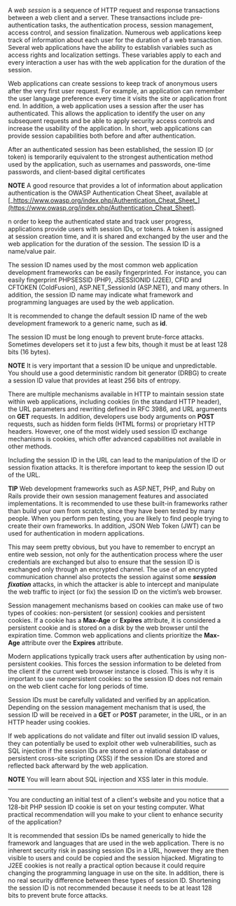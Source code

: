A _web session_ is a sequence of HTTP request and response transactions between a web client and a server. These transactions include pre-authentication tasks, the authentication process, session management, access control, and session finalization. Numerous web applications keep track of information about each user for the duration of a web transaction. Several web applications have the ability to establish variables such as access rights and localization settings. These variables apply to each and every interaction a user has with the web application for the duration of the session.

Web applications can create sessions to keep track of anonymous users after the very first user request. For example, an application can remember the user language preference every time it visits the site or application front end. In addition, a web application uses a session after the user has authenticated. This allows the application to identify the user on any subsequent requests and be able to apply security access controls and increase the usability of the application. In short, web applications can provide session capabilities both before and after authentication.

After an authenticated session has been established, the session ID (or token) is temporarily equivalent to the strongest authentication method used by the application, such as usernames and passwords, one-time passwords, and client-based digital certificates

**NOTE** A good resource that provides a lot of information about application authentication is the OWASP Authentication Cheat Sheet, available at [_https://www.owasp.org/index.php/Authentication_Cheat_Sheet_](https://www.owasp.org/index.php/Authentication_Cheat_Sheet).

n order to keep the authenticated state and track user progress, applications provide users with session IDs, or tokens. A token is assigned at session creation time, and it is shared and exchanged by the user and the web application for the duration of the session. The session ID is a name/value pair.

The session ID names used by the most common web application development frameworks can be easily fingerprinted. For instance, you can easily fingerprint PHPSESSID (PHP), JSESSIONID (J2EE), CFID and CFTOKEN (ColdFusion), ASP.NET_SessionId (ASP.NET), and many others. In addition, the session ID name may indicate what framework and programming languages are used by the web application.

It is recommended to change the default session ID name of the web development framework to a generic name, such as **id**.

The session ID must be long enough to prevent brute-force attacks. Sometimes developers set it to just a few bits, though it must be at least 128 bits (16 bytes).

**NOTE** It is very important that a session ID be unique and unpredictable. You should use a good deterministic random bit generator (DRBG) to create a session ID value that provides at least 256 bits of entropy.

There are multiple mechanisms available in HTTP to maintain session state within web applications, including cookies (in the standard HTTP header), the URL parameters and rewriting defined in RFC 3986, and URL arguments on **GET** requests. In addition, developers use body arguments on **POST** requests, such as hidden form fields (HTML forms) or proprietary HTTP headers. However, one of the most widely used session ID exchange mechanisms is cookies, which offer advanced capabilities not available in other methods.

Including the session ID in the URL can lead to the manipulation of the ID or session fixation attacks. It is therefore important to keep the session ID out of the URL.

**TIP** Web development frameworks such as ASP.NET, PHP, and Ruby on Rails provide their own session management features and associated implementations. It is recommended to use these built-in frameworks rather than build your own from scratch, since they have been tested by many people. When you perform pen testing, you are likely to find people trying to create their own frameworks. In addition, JSON Web Token (JWT) can be used for authentication in modern applications.

This may seem pretty obvious, but you have to remember to encrypt an entire web session, not only for the authentication process where the user credentials are exchanged but also to ensure that the session ID is exchanged only through an encrypted channel. The use of an encrypted communication channel also protects the session against some **_session fixation_** attacks, in which the attacker is able to intercept and manipulate the web traffic to inject (or fix) the session ID on the victim’s web browser.

Session management mechanisms based on cookies can make use of two types of cookies: non-persistent (or session) cookies and persistent cookies. If a cookie has a **Max-Age** or **Expires** attribute, it is considered a persistent cookie and is stored on a disk by the web browser until the expiration time. Common web applications and clients prioritize the **Max-Age** attribute over the **Expires** attribute.

Modern applications typically track users after authentication by using non-persistent cookies. This forces the session information to be deleted from the client if the current web browser instance is closed. This is why it is important to use nonpersistent cookies: so the session ID does not remain on the web client cache for long periods of time.

Session IDs must be carefully validated and verified by an application. Depending on the session management mechanism that is used, the session ID will be received in a **GET** or **POST** parameter, in the URL, or in an HTTP header using cookies.

If web applications do not validate and filter out invalid session ID values, they can potentially be used to exploit other web vulnerabilities, such as SQL injection if the session IDs are stored on a relational database or persistent cross-site scripting (XSS) if the session IDs are stored and reflected back afterward by the web application.

**NOTE** You will learn about SQL injection and XSS later in this module.

-----

You are conducting an initial test of a client's website and you notice that a 128-bit PHP session ID cookie is set on your testing computer. What practical recommendation will you make to your client to enhance security of the application?

It is recommended that session IDs be named generically to hide the framework and languages that are used in the web application. There is no inherent security risk in passing session IDs in a URL, however they are then visible to users and could be copied and the session hijacked. Migrating to J2EE cookies is not really a practical option because it could require changing the programming language in use on the site. In addition, there is no real security difference between these types of session ID. Shortening the session ID is not recommended because it needs to be at least 128 bits to prevent brute force attacks.